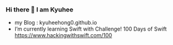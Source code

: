 ### Hi there 👋 I am Kyuhee

- my Blog : kyuheehong0.github.io
- I’m currently learning Swift
  with Challenge! 100 Days of Swift https://www.hackingwithswift.com/100

<!--
**kyuheehong0/kyuheehong0** is a ✨ _special_ ✨ repository because its `README.md` (this file) appears on your GitHub profile.

Here are some ideas to get you started:

- 🔭 I’m currently working on ...
- 🌱 I’m currently learning ...
- 👯 I’m looking to collaborate on ...
- 🤔 I’m looking for help with ...
- 💬 Ask me about ...
- 📫 How to reach me: ...
- 😄 Pronouns: ...
- ⚡ Fun fact: ...
-->
